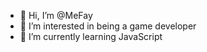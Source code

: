 - 👋 Hi, I’m @MeFay
- 👀 I’m interested in being a game developer
- 🌱 I’m currently learning JavaScript

<!---
MeFay/MeFay is a ✨ special ✨ repository because its `README.md` (this file) appears on your GitHub profile.
You can click the Preview link to take a look at your changes.
--->
